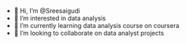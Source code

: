 - 👋 Hi, I’m @Sreesaigudi
- 👀 I’m interested in data analysis
- 🌱 I’m currently learning data analysis course on coursera
- 💞️ I’m looking to collaborate on data analyst projects


<!---
Sreesaigudi/Sreesaigudi is a ✨ special ✨ repository because its `README.md` (this file) appears on your GitHub profile.
You can click the Preview link to take a look at your changes.
--->
